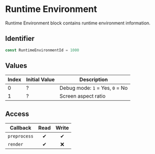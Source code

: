 # Runtime Environment

Runtime Environment block contains runtime environment information.

## Identifier

```ts
const RuntimeEnvironmentId = 1000
```

## Values

| Index | Initial Value | Description                     |
| ----- | ------------- | ------------------------------- |
| 0     | ?             | Debug mode: `1` = Yes, `0` = No |
| 1     | ?             | Screen aspect ratio             |

## Access

| Callback     | Read | Write |
| ------------ | :--: | :---: |
| `preprocess` |  ✔   |   ✔   |
| `render`     |  ✔   |  ❌   |
